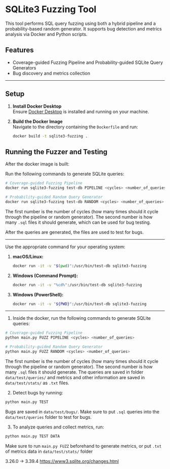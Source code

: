 
# SQLite3 Fuzzing Tool

This tool performs SQL query fuzzing using both a hybrid pipeline and a probability-based random generator. It supports bug detection and metrics analysis via Docker and Python scripts.

## Features

- Coverage-guided Fuzzing Pipeline and Probability-guided SQLite Query Generators
- Bug discovery and metrics collection

---

## Setup

1. **Install Docker Desktop**  
   Ensure [Docker Desktop](https://www.docker.com/products/docker-desktop) is installed and running on your machine.

2. **Build the Docker Image**  
   Navigate to the directory containing the `Dockerfile` and run:
   ```bash
   docker build -t sqlite3-fuzzing .

## Running the Fuzzer and Testing

After the docker image is built:

Run the following commands to generate SQLite queries: 
```bash
# Coverage-guided Fuzzing Pipeline
docker run sqlite3-fuzzing test-db PIPELINE <cycles> <number_of_queries>

# Probability-guided Random Query Generator
docker run sqlite3-fuzzing test-db RANDOM <cycles> <number_of_queries>
```
The first number is the number of cycles (how many times should it cycle through the pipeline or random generator). The second number is how many ```.sql``` files it should generate, which can be used for bug testing. 

After the queries are generated, the files are used to test for bugs.

---


Use the appropriate command for your operating system:
1. **macOS/Linux:**
    ```bash
    docker run -it -v "$(pwd)":/usr/bin/test-db sqlite3-fuzzing

2. **Windows (Command Prompt):**
    ```bash
    docker run -it -v "%cd%":/usr/bin/test-db sqlite3-fuzzing

3. **Windows (PowerShell):**
    ```bash
    docker run -it -v "${PWD}":/usr/bin/test-db sqlite3-fuzzing

---

1. Inside the docker, run the following commands to generate SQLite queries: 
```bash
# Coverage-guided Fuzzing Pipeline
python main.py FUZZ PIPELINE <cycles> <number_of_queries>

# Probability-guided Random Query Generator
python main.py FUZZ RANDOM <cycles> <number_of_queries>
```
The first number is the number of cycles (how many times should it cycle through the pipeline or random generator). The second number is how many ```.sql``` files it should generate. The queries are saved in folder ```data/test/queries/``` and metrics and other information are saved in ```data/test/stats/``` as ```.txt``` files.

2. Detect bugs by running:
```bash
python main.py TEST
``` 
Bugs are saved in ```data/test/bugs/```. Make sure to put ```.sql``` queries into the ```data/test/queries``` folder to test for bugs.

3. To analyze queries and collect metrics, run:
```bash
python main.py TEST DATA
```
Make sure to run ```main.py FUZZ``` beforehand to generate metrics, or put ```.txt``` of metrics data in ```data/test/stats/``` folder

3.26.0 -> 3.39.4
https://www3.sqlite.org/changes.html

